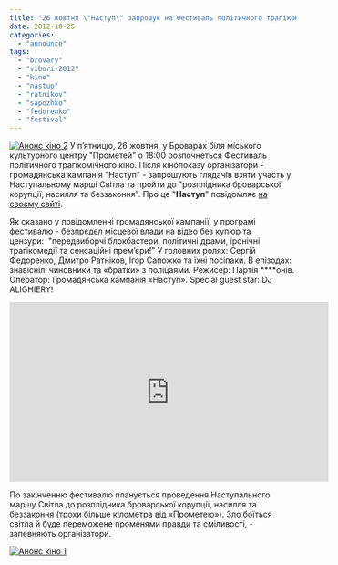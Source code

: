 ```yaml
---
title: "26 жовтня \"Наступ\" запрошує на Фестиваль політичного трагікомічного кіно"
date: 2012-10-25
categories: 
  - "announce"
tags: 
  - "brovary"
  - "vibori-2012"
  - "kino"
  - "nastup"
  - "ratnikov"
  - "sapozhko"
  - "fedorenko"
  - "festival"
---
```


[![](https://mpz.brovary.org/wp-content/uploads/2012/10/Anons-kino-2.jpg "Анонс кіно 2")](https://mpz.brovary.org/wp-content/uploads/2012/10/Anons-kino-2.jpg) У п’ятницю, 26 жовтня, у Броварах біля міського культурного центру "Прометей" о 18:00 розпочнеться Фестиваль політичного трагікомічного кіно. Після кінопоказу організатори - громадянська кампанія "Наступ" - запрошують глядачів взяти участь у Наступальному марші Світла та пройти до "розплідника броварської корупції, насилля та беззаконня". Про це "**Наступ**" повідомляє [на своєму сайті](http://www.nastup.info/?p=440).

Як сказано у повідомленні громадянської кампанії, у програмі фестивалю - безпрєдєл місцевої влади на відео без купюр та цензури:  "передвиборчі блокбастери, політичні драми, іронічні трагікомедії та сенсаційні прем’єри!" У головних ролях: Сергій Федоренко, Дмитро Ратніков, Ігор Сапожко та їхні посіпаки. В епізодах: знавіснілі чиновники та «братки» з поліцаями. Режисер: Партія \*\*\*\*онів. Оператор: Громадянська кампанія «Наступ». Special guest star: DJ ALIGHIERY!

<iframe src="http://www.youtube.com/embed/C7MSHbieiB0" frameborder="0" width="560" height="315"></iframe>

По закінченню фестивалю планується проведення Наступального маршу Світла до розплідника броварської корупції, насилля та беззаконня (трохи більше кілометра від «Прометею»). Зло боїться світла й буде переможене променями правди та сміливості, - запевняють організатори.

[![](https://mpz.brovary.org/wp-content/uploads/2012/10/Anons-kino-1.jpg "Анонс кіно 1")](https://mpz.brovary.org/wp-content/uploads/2012/10/Anons-kino-1.jpg)
